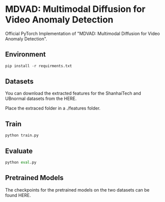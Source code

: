 # MDVAD: Multimodal Diffusion for Video Anomaly Detection
Official PyTorch Implementation of "MDVAD: Multimodal Diffusion for Video Anomaly Detection".

## Environment
```python
pip install -r requirments.txt
```

## Datasets
You can download the extracted features for the ShanhaiTech and UBnormal datasets from the HERE.

Place the extraced folder in a ./features folder.

## Train
```python
python train.py
```

## Evaluate
```python
python eval.py
```

## Pretrained Models
The checkpoints for the pretrained models on the two datasets can be found HERE.